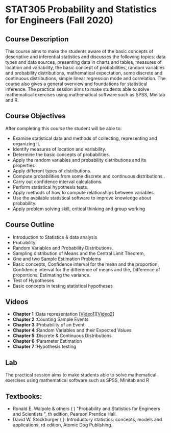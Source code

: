 # STAT305 Probability and Statistics for Engineers (Fall 2020)
## Course Description
This course aims to make the students aware of the basic concepts of descriptive and inferential statistics and discusses the following topics: data types and data sources, presenting data in charts and tables, measures of location and variability, the basic concept of probabilities, random variables and probability distributions, mathematical expectation, some discrete and continuous distributions, simple linear regression mode and correlation. The course also gives a general overview and foundations for statistical inference. The practical session aims to make students able to solve mathematical exercises using mathematical software such as SPSS, Minitab and R.
## Course Objectives
After completing this course the student will be able to:
* Examine statistical data and methods of collecting, representing and organizing it.
* Identify measures of location and variability.
* Determine the basic concepts of probabilities.
* Apply the random variables and probability distributions and its properties
* Apply different types of distributions.
* Compute probabilities from some discrete and continuous distributions .
* Carry out confidence interval calculations.
* Perform statistical hypothesis tests.
* Apply methods of how to compute relationships between variables.
* Use the available statistical software to improve knowledge about probability.
* Apply problem solving skill, critical thinking and group working

## Course Outline
* Introduction to Statistics & data analysis
* Probability
* Random Variables and Probability Distributions.
* Sampling distribution of Means and the Central Limit Theorem,
* One and two Sample Estimation Problems
* Basic concepts, Confidence interval for the mean and the proportion, Confidence interval for the difference of means and the, Difference of proportions, Estimating the variance.
* Test of Hypotheses
* Basic concepts in testing statistical hypotheses

## Videos
* **Chapter 1** :Data representation [[Video1](https://youtu.be/IXNsmIdo4yI)][[Video2](https://youtu.be/EctUwgd67Vw)]
* **Chapter 2** :Counting Sample Events 
* **Chapter 3** :Probability of an Event 
* **Chapter 4** :Random Variables and their Expected Values
* **Chapter 5** :Discrete & Continuous Distributions 
* **Chapter 6** :Parameter Estimation 
* **Chapter 7** :Hypothesis testing

## Lab
The practical session aims to make students able to solve mathematical exercises using mathematical software such as SPSS, Minitab and R

## Textbooks:
* Ronald E. Walpole & others ( ) "Probability and Statistics for Engineers and Scientists ", th edition, Pearson Prentice Hall.
* David W. Stockburger ( ): Introductory statistics: concepts, models and applications, rd edition, Atomic Dog Publishing.
